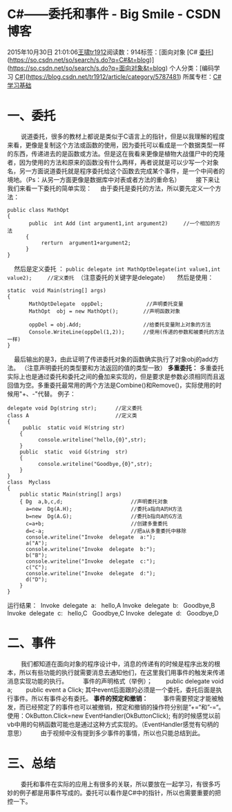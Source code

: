 # C#——委托和事件 - Big Smile - CSDN博客
2015年10月30日 21:01:06[王啸tr1912](https://me.csdn.net/tr1912)阅读数：914标签：[面向对象																[C#																[委托](https://so.csdn.net/so/search/s.do?q=委托&t=blog)](https://so.csdn.net/so/search/s.do?q=C#&t=blog)](https://so.csdn.net/so/search/s.do?q=面向对象&t=blog)
个人分类：[编码学习																[C#](https://blog.csdn.net/tr1912/article/category/5855387)](https://blog.csdn.net/tr1912/article/category/5787481)
所属专栏：[C#学习基础](https://blog.csdn.net/column/details/csharp-wx.html)
# 一、委托
        说道委托，很多的教材上都说是类似于C语言上的指针，但是以我理解的程度来看，更像是复制这个方法或函数的使用，因为委托可以看成是一个数据类型一样的东西，传递进去的是函数或方法。但是这在我看来更像是植物大战僵尸中的克隆者，因为使用的方法和原来的函数没有什么两样，再者说就是可以少写一个对象名，另一方面说道委托就是程序委托给这个函数去完成某个事件，是一个中间者的境地。（Ps：从另一方面更像是数据库中对表或者方法的重命名）
        接下来让我们来看一下委托的简单实现：
    由于委托是委托的方法，所以要先定义一个方法：
```
public class MathOpt
{
       public  int Add (int argument1,int argument2)     //一个相加的方法
      {
           rerturn  argument1+argument2; 
      }
}
```
    然后是定义委托 ：
`public delegate int MathOptDelegate(int value1,int value2);     //定义委托`  （注意委托的关键字是delegate）
    然后是使用：
```
static  void Main(string[] args)
{
       MathOptDelegate  oppDel;              //声明委托变量
       MathOpt  obj = new MathOpt();        //声明函数对象
       
       oppDel = obj.Add;                    //给委托变量附上对象的方法
       Console.WriteLine(oppDel(1,2));      //使用(传递的参数和被委托的方法一样)
}
```
    最后输出的是3，由此证明了传进委托对象的函数确实执行了对象obj的add方法。
（注意声明委托的类型要和方法返回的值的类型一致）
**多重委托：**
多重委托实际上也是通过委托和委托之间的叠加来实现的，但是要求是参数必须相同而且返回值为空。多重委托最常用的两个方法是Combine()和Remove()，实际使用的时候用"+、-"代替。
例子：
```
delegate void Dg(string str);      //定义委托
class A                            //定义类
{
     public  static void H(string str)
    {
          console.writeline("hello,{0}",str);
    }
    public  static  void G(string  str)
    {
          console.writeline("Goodbye,{0}",str);
    }
}
class  Myclass
{
    public static Main(string[] args)
    { Dg  a,b,c,d;                      //声明委托对象
      a=new  Dg(A.H);                   //委托a指向A的H方法
      b=new  Dg(A.G);                   //委托b指向A的G方法
      c=a+b;                            //创建多重委托
      d=c-a;                            //把a从多重委托中移除
      console.writeline("Invoke  delegate  a:");
      a("A");
      console.writeline("Invoke  delegate  b:");
      b("B");
      console.writeline("Invoke  delegate  c:");
      c("C");
      console.writeline("Invoke  delegate  d:");
      d("D");
    }
}
```
运行结果：
 Invoke  delegate  a:
  hello,A
Invoke  delegate  b:
  Goodbye,B
Invoke  delegate  c:
  hello,C
  Goodbye,C
Invoke  delegate  d:
  Goodbye,D
# 二、事件
        我们都知道在面向对象的程序设计中，消息的传递有的时候是程序出发的根本，所以有些功能的执行就需要消息去通知他们，在这里我们用事件的触发来传递消息实现功能的执行。
        事件的声明格式（举例）；
       public delegate void a;
       public event a Click;
其中event后面跟的必须是一个委托，委托后面是执行事件。所以有事件必有委托。
**事件的预定和撤销：**
        事件需要预定才能被触发，而已经预定了的事件也可以被撤销，预定和撤销的操作符分别是”+=“和”-=“。
使用：OkButton.Click=new EventHandler(OkButtonClick);
有的时候感觉以前vb中用的句柄函数可能也是通过这种方式实现的。（EventHandler感觉有句柄的意思）
        由于视频中没有提到多少事件的事情，所以也只能总结到此。
# 三、总结
        委托和事件在实际的应用上有很多的关联，所以要放在一起学习，有很多巧妙的例子都是用事件写成的。委托可以看作是C#中的指针，所以也需要重要的把控一下。

